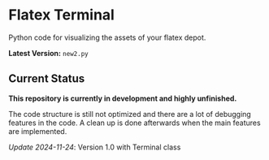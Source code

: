 # Flatex Terminal

Python code for visualizing the assets of your flatex depot.

**Latest Version:** `new2.py`


## Current Status

**This repository is currently in development and highly unfinished.**

The code structure is still not optimized and there are a lot of debugging features in the code. A clean up is done afterwards when the main features are implemented. 

*Update 2024-11-24*: Version 1.0 with Terminal class

